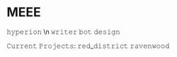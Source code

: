 # MEEE

𝚑𝚢𝚙𝚎𝚛𝚒𝚘𝚗 \n
𝚠𝚛𝚒𝚝𝚎𝚛
𝚋𝚘𝚝 𝚍𝚎𝚜𝚒𝚐𝚗

𝙲𝚞𝚛𝚛𝚎𝚗𝚝 𝙿𝚛𝚘𝚓𝚎𝚌𝚝𝚜:
𝚛𝚎𝚍_𝚍𝚒𝚜𝚝𝚛𝚒𝚌𝚝
𝚛𝚊𝚟𝚎𝚗𝚠𝚘𝚘𝚍

<!---
jwomackou/jwomackou is a ✨ special ✨ repository because its `README.md` (this file) appears on your GitHub profile.
You can click the Preview link to take a look at your changes.
--->
